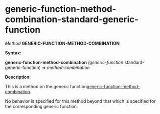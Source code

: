 generic-function-method-combination-standard-generic-function
=============================================================

*Method* **GENERIC-FUNCTION-METHOD-COMBINATION**

**Syntax:**

**generic-function-method-combination** *(generic-function* standard-generic-function) => *method-combination*

**Description:**

This is a method on the generic function[generic-function-method-combination](/docs/meta-object-protocol/generic-function-method-combination).

No behavior is specified for this method beyond that which is specified for the corresponding generic function.
